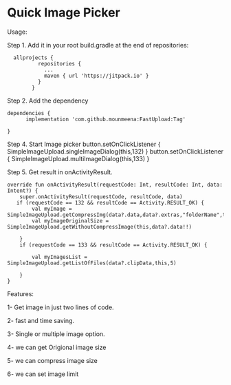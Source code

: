 # Quick Image Picker

Usage:

Step 1. Add it in your root build.gradle at the end of repositories:
            
      allprojects {
              repositories {
                ...
                maven { url 'https://jitpack.io' }
              }
            }


Step 2. Add the dependency

	dependencies {
	      implementation 'com.github.mounmeena:FastUpload:Tag'

	}


Step 4. Start Image picker 
 	button.setOnClickListener { SimpleImageUpload.singleImageDialog(this,132) }
        button.setOnClickListener { SimpleImageUpload.multiImageDialog(this,133) }

Step 5. Get result in onActivityResult.
    
    override fun onActivityResult(requestCode: Int, resultCode: Int, data: Intent?) {
        super.onActivityResult(requestCode, resultCode, data)
       if (requestCode == 132 && resultCode == Activity.RESULT_OK) {
            val myImage = SimpleImageUpload.getCompressImg(data?.data,data?.extras,"folderName",this)
            val myImageOriginalSize = SimpleImageUpload.getWithoutCompressImage(this,data?.data!!)

        }
        if (requestCode == 133 && resultCode == Activity.RESULT_OK) {

            val myImagesList = SimpleImageUpload.getListOfFiles(data?.clipData,this,5)

        }
    } 

Features:

1- Get image in just two lines of code.

2- fast and time saving.

3- Single or multiple image option.

4- we can get Origional image size

5- we can compress image size

6- we can set image limit
